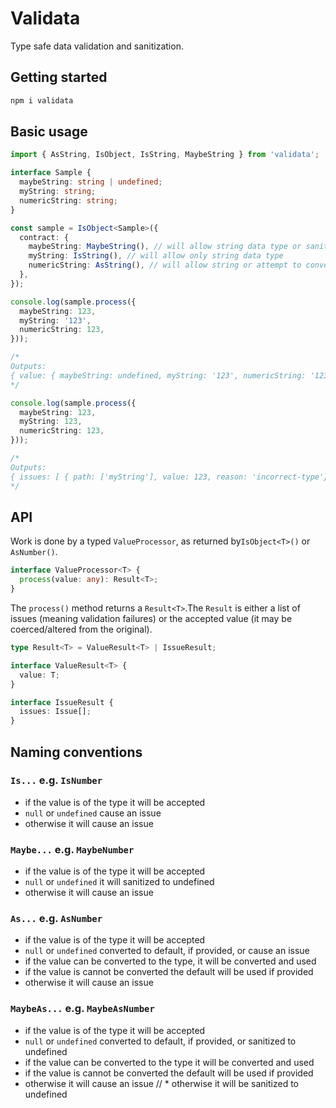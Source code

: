 # Validata

Type safe data validation and sanitization.

## Getting started

```bash
npm i validata
```

## Basic usage

```typescript
import { AsString, IsObject, IsString, MaybeString } from 'validata';

interface Sample {
  maybeString: string | undefined;
  myString: string;
  numericString: string;
}

const sample = IsObject<Sample>({
  contract: {
    maybeString: MaybeString(), // will allow string data type or sanitize to undefined
    myString: IsString(), // will allow only string data type
    numericString: AsString(), // will allow string or attempt to convert to string
  },
});

console.log(sample.process({
  maybeString: 123,
  myString: '123',
  numericString: 123,
}));

/*
Outputs:
{ value: { maybeString: undefined, myString: '123', numericString: '123' } }
*/

console.log(sample.process({
  maybeString: 123,
  myString: 123,
  numericString: 123,
}));

/*
Outputs:
{ issues: [ { path: ['myString'], value: 123, reason: 'incorrect-type'}]}
*/
```

## API

Work is done by a typed `ValueProcessor`, as returned by`IsObject<T>()` or `AsNumber()`.

```typescript
interface ValueProcessor<T> {
  process(value: any): Result<T>;
}
```

The `process()` method returns a `Result<T>`.The `Result` is either a list of issues
(meaning validation failures) or the accepted value (it may be coerced/altered from the original).

```typescript
type Result<T> = ValueResult<T> | IssueResult;

interface ValueResult<T> {
  value: T;
}

interface IssueResult {
  issues: Issue[];
}
```

## Naming conventions

### `Is...` e.g. `IsNumber`

* if the value is of the type it will be accepted
* `null` or `undefined` cause an issue
* otherwise it will cause an issue

### `Maybe...` e.g. `MaybeNumber`

* if the value is of the type it will be accepted
* `null` or `undefined` it will sanitized to undefined
* otherwise it will cause an issue

### `As...` e.g. `AsNumber`

* if the value is of the type it will be accepted
* `null` or `undefined` converted to default, if provided, or cause an issue
* if the value can be converted to the type, it will be converted and used
* if the value is cannot be converted the default will be used if provided
* otherwise it will cause an issue

### `MaybeAs...` e.g. `MaybeAsNumber`

* if the value is of the type it will be accepted
* `null` or `undefined` converted to default, if provided, or sanitized to undefined
* if the value can be converted to the type it will be converted and used
* if the value is cannot be converted the default will be used if provided
* otherwise it will cause an issue
// * otherwise it will be sanitized to undefined
